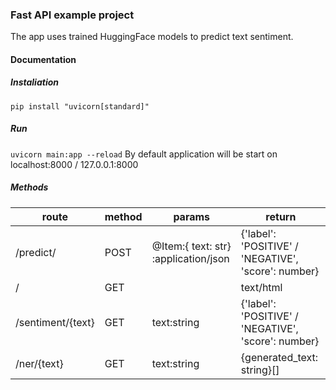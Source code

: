 ### Fast API example project
The app uses trained HuggingFace models to predict text sentiment.

#### Documentation 

##### Instaliation
```pip install "uvicorn[standard]"```

##### Run
```uvicorn main:app --reload```
By default application will be start on localhost:8000 / 127.0.0.1:8000

##### Methods

| route        | method | params                               | return                                              |
|--------------|--------|-----------------------------         |-----------------------------------------------------|
| /predict/    | POST   | @Item:{ text: str} :application/json |{'label': 'POSITIVE' / 'NEGATIVE', 'score': number}  |
| /            | GET    |                                      | text/html                                           |
|/sentiment/{text}       | GET     |    text:string                      | {'label': 'POSITIVE' / 'NEGATIVE', 'score': number} |
|/ner/{text}| GET| text:string|{generated_text: string}[]